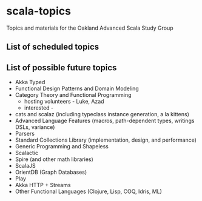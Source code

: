 # scala-topics
Topics and materials for the Oakland Advanced Scala Study Group


## List of scheduled topics

## List of possible future topics

* Akka Typed
* Functional Design Patterns and Domain Modeling
* Category Theory and Functional Programming
  * hosting volunteers - Luke, Azad
  * interested - 
* cats and scalaz (including typeclass instance generation, a la kittens)
* Advanced Language Features (macros, path-dependent types, writings DSLs, variance)
* Parsers
* Standard Collections Library (implementation, design, and performance)
* Generic Programming and Shapeless
* Scalactic
* Spire (and other math libraries)
* ScalaJS
* OrientDB (Graph Databases)
* Play
* Akka HTTP + Streams
* Other Functional Languages (Clojure, Lisp, COQ, Idris, ML)
